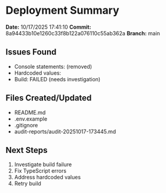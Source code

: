 # Deployment Summary
**Date:** 10/17/2025 17:41:10
**Commit:** 8a94433b10e1260c33f8b122a076110c55ab362a
**Branch:** main

## Issues Found
- Console statements:  (removed)
- Hardcoded values: 
- Build: FAILED (needs investigation)

## Files Created/Updated
- README.md
- .env.example
- .gitignore
- audit-reports/audit-20251017-173445.md

## Next Steps
1. Investigate build failure
2. Fix TypeScript errors
3. Address hardcoded values
4. Retry build
